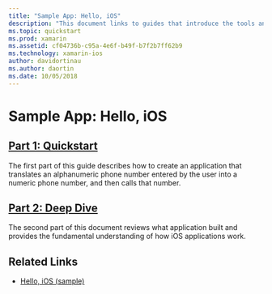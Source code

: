 ```yaml
---
title: "Sample App: Hello, iOS"
description: "This document links to guides that introduce the tools and concepts necessary to understand how to build and deploy a Xamarin.iOS application."
ms.topic: quickstart
ms.prod: xamarin
ms.assetid: cf04736b-c95a-4e6f-b49f-b7f2b7ff62b9
ms.technology: xamarin-ios
author: davidortinau
ms.author: daortin
ms.date: 10/05/2018
---
```

# Sample App: Hello, iOS

## [Part 1: Quickstart](~/ios/get-started/hello-ios/hello-ios-quickstart.md)

The first part of this guide describes how to create an application that translates an alphanumeric phone number entered by the user into a numeric phone number, and then calls that number.

## [Part 2: Deep Dive](~/ios/get-started/hello-ios/hello-ios-deepdive.md)

The second part of this document reviews what application built and provides the fundamental understanding of how iOS applications work.

## Related Links

- [Hello, iOS (sample)](/samples/xamarin/ios-samples/hello-ios)